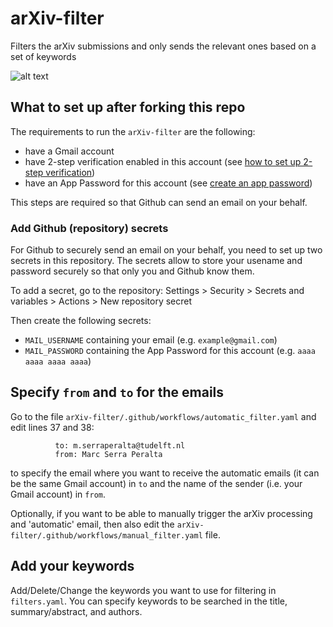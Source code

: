 # arXiv-filter

Filters the arXiv submissions and only sends the relevant ones based on a set of keywords

![alt text](https://github.com/MarcSerraPeralta/arXiv-filter/blob/main/example_email.jpg?raw=true)


## What to set up after forking this repo

The requirements to run the `arXiv-filter` are the following:
- have a Gmail account
- have 2-step verification enabled in this account (see [how to set up 2-step verification](https://support.google.com/accounts/answer/185839?hl=en&co=GENIE.Platform%3DAndroid)) 
- have an App Password for this account (see [create an app password](https://support.google.com/accounts/answer/185833?hl=en))

This steps are required so that Github can send an email on your behalf.

### Add Github (repository) secrets

For Github to securely send an email on your behalf, you need to set up two secrets in this repository.
The secrets allow to store your usename and password securely so that only you and Github know them.

To add a secret, go to the repository: 
Settings > Security > Secrets and variables > Actions > New repository secret

Then create the following secrets:
- `MAIL_USERNAME` containing your email (e.g. `example@gmail.com`)
- `MAIL_PASSWORD` containing the App Password for this account (e.g. `aaaa aaaa aaaa aaaa`)

## Specify `from` and `to` for the emails

Go to the file `arXiv-filter/.github/workflows/automatic_filter.yaml` and edit lines 37 and 38:
```
          to: m.serraperalta@tudelft.nl
          from: Marc Serra Peralta
```
to specify the email where you want to receive the automatic emails (it can be the same Gmail account) in `to` and the name of the sender (i.e. your Gmail account) in `from`. 

Optionally, if you want to be able to manually trigger the arXiv processing and 'automatic' email,
then also edit the `arXiv-filter/.github/workflows/manual_filter.yaml` file.

## Add your keywords

Add/Delete/Change the keywords you want to use for filtering in `filters.yaml`.
You can specify keywords to be searched in the title, summary/abstract, and authors.
